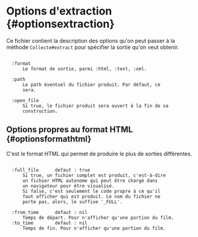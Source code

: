 # Options d'extraction {#optionsextraction}

Ce fichier contient la description des options qu'on peut passer à la méthode `Collecte#extract` pour spécifier la sortie qu'on veut obtenir.

~~~

  :format
      Le format de sortie, parmi :html, :text, :xml.

  :path
      Le path éventuel du fichier produit. Par défaut, ce
      sera.

  :open_file
      Si true, le fichier produit sera ouvert à la fin de sa
      construction.

~~~

## Options propres au format HTML {#optionsformathtml}

C'est le format HTML qui permet de produire le plus de sorties différentes.

~~~

  :full_file      defaut : true
      Si true, un fichier complet est produit, c'est-à-dire
      un fichier HTML autonome qui peut être chargé dans
      un navigateur pour être visualisé.
      Si false, c'est seulement le code propre à ce qu'il
      faut afficher qui est produit. Le nom du fichier ne
      porte pas, alors, le suffixe '_FULL'.

  :from_time      defaut : nil
      Temps de départ. Pour n'afficher qu'une portion du film.
  :to_time        defaut : nil
      Temps de fin. Pour n'afficher qu'une portion du film.

~~~
